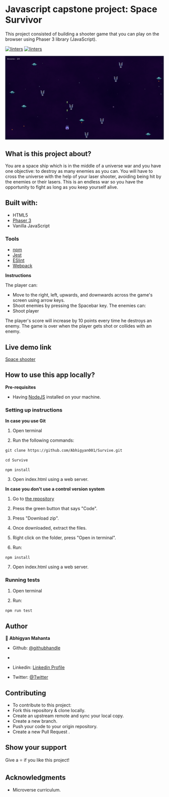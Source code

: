 # Javascript capstone project: Space Survivor

This project consisted of building a shooter game that you can play on the browser using Phaser 3 library (JavaScript).

[![linters](https://img.shields.io/badge/Linters-Passing-brightgreen)]()
[![linters](https://img.shields.io/badge/Author-Abhigyan%20Mahanta-blue)](https://github.com/Abhigyan001)

![screenshot](src/assets/ss1.png)


## What is this project about? 

 You are a space ship which is in the middle of a universe war and you have one objective: to destroy as many enemies as you can. You will have to cross the universe with the help of your laser shooter, avoiding being hit by the enemies or their lasers. This is an endless war so you have the opportunity to fight as long as you keep yourself alive.


## Built with: 
- HTML5
- [Phaser 3](https://phaser.io/phaser3)
- Vanilla JavaScript

### Tools

- [npm](https://www.npmjs.com/)
- [Jest](https://jestjs.io/es-ES/)
- [ESlint](https://eslint.org/)
- [Webpack](https://webpack.js.org/)

**Instructions**

The player can:
- Move to the right, left, upwards, and downwards across the game's screen using arrow keys.
- Shoot enemies by pressing the Spacebar key.
The enemies can: 
- Shoot player

The player's score will increase by 10 points every time he destroys an enemy. 
The game is over when the player gets shot or collides with an enemy.


## Live demo link

[Space shooter]()

## How to use this app locally?

**Pre-requisites**

- Having [NodeJS](https://nodejs.org/en/) installed on your machine.

### Setting up instructions 

**In case you use Git**

1. Open terminal 

2. Run the following commands:

`git clone https://github.com/Abhigyan001/Survive.git`

`cd Survive`

`npm install`

3. Open index.html using a web server.

**In case you don't use a control version system**

1. Go to [the repository](https://github.com/Abhigyan001/Survive.git)

2. Press the green button that says "Code".

3. Press "Download zip".

4. Once downloaded, extract the files.

5. Right click on the folder, press "Open in terminal".

6. Run:

`npm install`

7. Open index.html using a web server.

### Running tests
 
1. Open terminal

2. Run:

`npm run test`

## Author 

👤 **Abhigyan Mahanta**
​

- Github: [@githubhandle](https://github.com/Abhigyan001)
- 
- Linkedin: [Linkedin Profile](https://www.linkedin.com/in/abhigyan001/)

- Twitter: [@Twitter](https://twitter.com/abhigyan_001)

## Contributing 

- To contribute to this project:
- Fork this repository & clone locally.
- Create an upstream remote and sync your local copy.
- Create a new branch.
- Push your code to your origin repository.
- Create a new Pull Request .

## Show your support

Give a ⭐️ if you like this project!
​

## Acknowledgments

- Microverse curriculum.